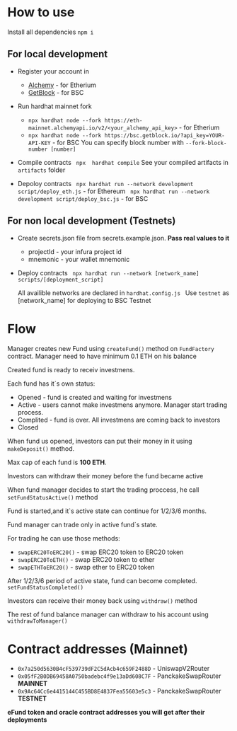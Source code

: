 # How to use

Install all dependencies
    ```npm i```

## For local development
- Register your account in
    - [Alchemy](https://www.alchemy.com/) - for Etherium 
    - [GetBlock](https://getblock.io/) - for BSC

- Run hardhat mainnet fork
    - ``` npx hardhat node --fork https://eth-mainnet.alchemyapi.io/v2/<your_alchemy_api_key> ``` - for Etherium
    - ``` npx hardhat node --fork https://bsc.getblock.io/?api_key=YOUR-API-KEY ``` - for BSC
    You can specify block number with ```--fork-block-number [number]```

- Compile contracts
    ``` npx  hardhat compile```
    See your compiled artifacts in ```artifacts``` folder

- Depoloy contracts
    ``` npx hardhat run --network development script/deploy_eth.js``` - for Ethereum
    ``` npx hardhat run --network development script/deploy_bsc.js``` - for BSC

## For non local development (Testnets)
- Create secrets.json file from secrets.example.json. **Pass real values to it**
    - projectId - your infura project id
    - mnemonic - your wallet mnemonic
- Deploy contracts
    ``` npx hardhat run --network [network_name] scripts/[deployment_script]```
    
    All availible networks are declared in ```hardhat.config.js ```
    Use ```testnet``` as [network_name] for deploying to BSC Testnet

# Flow

Manager creates new Fund using ```createFund()``` method on ```FundFactory``` contract. Manager need to have minimum 0.1 ETH on his balance

Created fund is ready to receiv investmens. 

Each fund has it`s own status:
   - Opened - fund is created and waiting for investmens
   - Active - users cannot make investmens anymore. Manager start trading process.
   - Complited - fund is over. All investmens are coming back to investors
   - Closed

When fund us opened, investors can put their money in it using ```makeDeposit()``` method.

Max cap of each fund is **100 ETH**.

Investors can withdraw their money before the fund became active

When fund manager decides to start the trading proccess, he call ```setFundStatusActive()``` method

Fund is started,and it`s active state can continue for 1/2/3/6 months.

Fund manager can trade only in active fund`s state.

For trading he can use those methods:
- ```swapERC20ToERC20()``` - swap ERC20 token to ERC20 token
- ```swapERC20ToETH()``` - swap ERC20 token to ether
- ```swapETHToERC20()``` - swap ether to ERC20 token

After 1/2/3/6 period of active state, fund can become completed. ```setFundStatusCompleted()```

Investors can receive their money back using ```withdraw()``` method

The rest of fund balance manager can withdraw to his account using ```withdrawToManager()```


# Contract addresses (Mainnet)
- ``` 0x7a250d5630B4cF539739dF2C5dAcb4c659F2488D ``` - UniswapV2Router
- ``` 0x05fF2B0DB69458A0750badebc4f9e13aDd608C7F ``` - PanckakeSwapRouter **MAINNET**
- ``` 0x9Ac64Cc6e4415144C455BD8E4837Fea55603e5c3 ``` - PanckakeSwapRouter **TESTNET**


**eFund token and oracle contract addresses you will get after their deployments**
